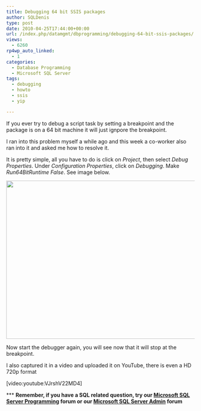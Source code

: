 ```yaml
---
title: Debugging 64 bit SSIS packages
author: SQLDenis
type: post
date: 2010-04-25T17:44:00+00:00
url: /index.php/datamgmt/dbprogramming/debugging-64-bit-ssis-packages/
views:
  - 6260
rp4wp_auto_linked:
  - 1
categories:
  - Database Programming
  - Microsoft SQL Server
tags:
  - debugging
  - howto
  - ssis
  - yip

---
```

If you ever try to debug a script task by setting a breakpoint and the package is on a 64 bit machine it will just ignpore the breakpoint.
  
I ran into this problem myself a while ago and this week a co-worker also ran into it and asked me how to resolve it.

It is pretty simple, all you have to do is click on _Project_, then select _Debug Properties_. Under _Configuration Properties_, click on _Debugging_. Make _Run64BitRuntime_ _False_. See image below. 

<img src="/wp-content/uploads/blogs/DataMgmt//debug2.png" alt="" title="" width="696" height="422" />

Now start the debugger again, you will see now that it will stop at the breakpoint.

I also captured it in a video and uploaded it on YouTube, there is even a HD 720p format
  
[video:youtube:VJrshV22MD4]

\*** **Remember, if you have a SQL related question, try our [Microsoft SQL Server Programming][1] forum or our [Microsoft SQL Server Admin][2] forum**<ins></ins>

 [1]: http://forum.lessthandot.com/viewforum.php?f=17
 [2]: http://forum.lessthandot.com/viewforum.php?f=22